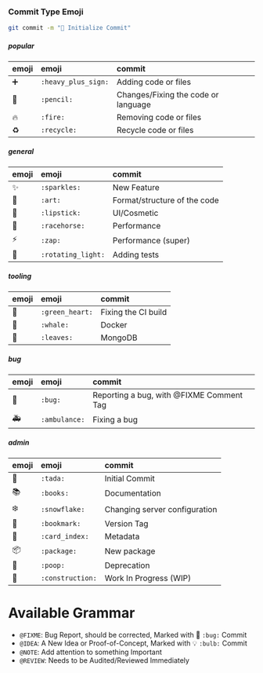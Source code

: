 ### Commit Type	Emoji

```sh
git commit -m "🎉 Initialize Commit"
```

##### popular
emoji                                   | emoji                      | commit
:--------                               | :--------                  | :--------
➕                                      | `:heavy_plus_sign:`        | Adding code or files
📝                                      | `:pencil:`                 | Changes/Fixing the code or language
🔥                                      | `:fire:`                   | Removing code or files
♻️                                      | `:recycle:`                | Recycle code or files

##### general
emoji                                   | emoji                      | commit
:--------                               | :--------                  | :--------
✨                                      | `:sparkles:`               | New Feature
🎨                                      | `:art:`                    | Format/structure of the code
💄                                      | `:lipstick:`               | UI/Cosmetic
🐎                                      | `:racehorse:`              | Performance
⚡️                                      | `:zap:`                    | Performance	(super)
🚨                                      | `:rotating_light:`         | Adding tests

##### tooling
emoji                                   | emoji                      | commit
:--------                               | :--------                  | :--------
💚                                      | `:green_heart:`            | Fixing the CI build
🐳                                      | `:whale:`                  | Docker
🍃                                      | `:leaves:`                 | MongoDB

##### bug
emoji                                   | emoji                      | commit
:--------                               | :--------                  | :--------
🐛                                      | `:bug:`                    | Reporting a bug, with @FIXME Comment Tag
🚑                                      | `:ambulance:`              | Fixing a bug

##### admin
emoji                                   | emoji                      | commit
:--------                               | :--------                  | :--------
🎉                                      | `:tada:`                   | Initial Commit
📚                                      | `:books:`                  | Documentation 
❄️                                      | `:snowflake:`              | Changing server configuration 
🔖                                      | `:bookmark:`               | Version Tag
📇                                      | `:card_index:`             | Metadata
📦                                      | `:package:`                | New package
💩                                      | `:poop:`                   | Deprecation
🚧                                      | `:construction:`           | Work In Progress (WIP)

Available Grammar
=================
  - `@FIXME`: Bug Report, should be corrected, Marked with 🐛 `:bug:` Commit
  - `@IDEA`: A New Idea or Proof-of-Concept, Marked with 💡 `:bulb:` Commit
  - `@NOTE`: Add attention to something Important
  - `@REVIEW`: Needs to be Audited/Reviewed Immediately
